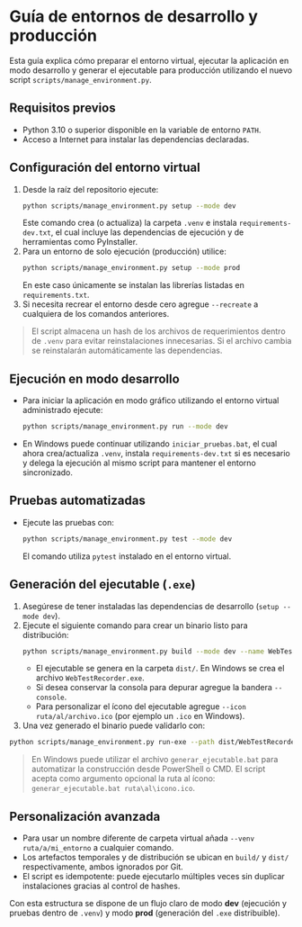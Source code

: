 # Guía de entornos de desarrollo y producción

Esta guía explica cómo preparar el entorno virtual, ejecutar la aplicación en modo desarrollo y generar el ejecutable para producción utilizando el nuevo script `scripts/manage_environment.py`.

## Requisitos previos

- Python 3.10 o superior disponible en la variable de entorno `PATH`.
- Acceso a Internet para instalar las dependencias declaradas.

## Configuración del entorno virtual

1. Desde la raíz del repositorio ejecute:
   ```bash
   python scripts/manage_environment.py setup --mode dev
   ```
   Este comando crea (o actualiza) la carpeta `.venv` e instala `requirements-dev.txt`, el cual incluye las dependencias de ejecución y de herramientas como PyInstaller.
2. Para un entorno de solo ejecución (producción) utilice:
   ```bash
   python scripts/manage_environment.py setup --mode prod
   ```
   En este caso únicamente se instalan las librerías listadas en `requirements.txt`.
3. Si necesita recrear el entorno desde cero agregue `--recreate` a cualquiera de los comandos anteriores.

> El script almacena un hash de los archivos de requerimientos dentro de `.venv` para evitar reinstalaciones innecesarias. Si el archivo cambia se reinstalarán automáticamente las dependencias.

## Ejecución en modo desarrollo

- Para iniciar la aplicación en modo gráfico utilizando el entorno virtual administrado ejecute:
  ```bash
  python scripts/manage_environment.py run --mode dev
  ```
- En Windows puede continuar utilizando `iniciar_pruebas.bat`, el cual ahora crea/actualiza `.venv`, instala `requirements-dev.txt` si es necesario y delega la ejecución al mismo script para mantener el entorno sincronizado.

## Pruebas automatizadas

- Ejecute las pruebas con:
  ```bash
  python scripts/manage_environment.py test --mode dev
  ```
  El comando utiliza `pytest` instalado en el entorno virtual.

## Generación del ejecutable (`.exe`)

1. Asegúrese de tener instaladas las dependencias de desarrollo (`setup --mode dev`).
2. Ejecute el siguiente comando para crear un binario listo para distribución:
   ```bash
   python scripts/manage_environment.py build --mode dev --name WebTestRecorder
   ```
   - El ejecutable se genera en la carpeta `dist/`. En Windows se crea el archivo `WebTestRecorder.exe`.
   - Si desea conservar la consola para depurar agregue la bandera `--console`.
   - Para personalizar el ícono del ejecutable agregue `--icon ruta/al/archivo.ico` (por ejemplo un `.ico` en Windows).
 3. Una vez generado el binario puede validarlo con:
   ```bash
   python scripts/manage_environment.py run-exe --path dist/WebTestRecorder.exe
   ```

> En Windows puede utilizar el archivo `generar_ejecutable.bat` para automatizar la construcción desde PowerShell o CMD. El
> script acepta como argumento opcional la ruta al ícono: `generar_ejecutable.bat ruta\al\icono.ico`.

## Personalización avanzada

- Para usar un nombre diferente de carpeta virtual añada `--venv ruta/a/mi_entorno` a cualquier comando.
- Los artefactos temporales y de distribución se ubican en `build/` y `dist/` respectivamente, ambos ignorados por Git.
- El script es idempotente: puede ejecutarlo múltiples veces sin duplicar instalaciones gracias al control de hashes.

Con esta estructura se dispone de un flujo claro de modo **dev** (ejecución y pruebas dentro de `.venv`) y modo **prod** (generación del `.exe` distribuible).
